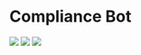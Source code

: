 # Compliance Bot
<div>
  <img src="https://img.shields.io/badge/type-bot-blue">
  <img src="https://img.shields.io/badge/difficulty-medium-orange">
  <img src="https://img.shields.io/badge/tech-python-yellow">
</div>
